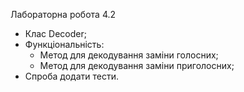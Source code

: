Лабораторна робота 4.2

- Клас Decoder;
- Функціональність:
    - Метод для декодування заміни голосних;
    - Метод для декодування заміни приголосних;
- Спроба додати тести.


